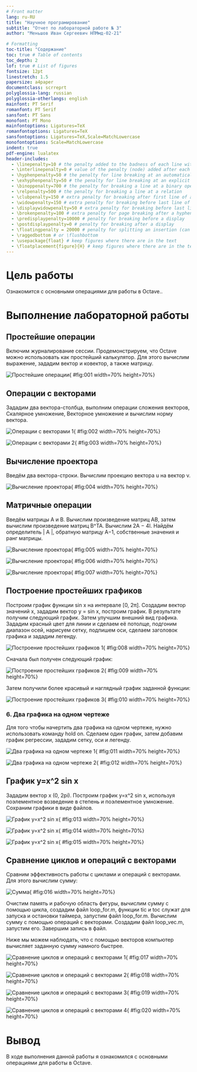 ```yaml
---
# Front matter
lang: ru-RU
title: "Научное програмирование"
subtitle: "Отчет по лабораторной работе № 3"
author: "Меньшов Иван Сергеевич НПМмд-02-21"

# Formatting
toc-title: "Содержание"
toc: true # Table of contents
toc_depth: 2
lof: true # List of figures
fontsize: 12pt
linestretch: 1.5
papersize: a4paper
documentclass: scrreprt
polyglossia-lang: russian
polyglossia-otherlangs: english
mainfont: PT Serif
romanfont: PT Serif
sansfont: PT Sans
monofont: PT Mono
mainfontoptions: Ligatures=TeX
romanfontoptions: Ligatures=TeX
sansfontoptions: Ligatures=TeX,Scale=MatchLowercase
monofontoptions: Scale=MatchLowercase
indent: true
pdf-engine: lualatex
header-includes:
  - \linepenalty=10 # the penalty added to the badness of each line within a paragraph (no associated penalty node) Increasing the value makes tex try to have fewer lines in the paragraph.
  - \interlinepenalty=0 # value of the penalty (node) added after each line of a paragraph.
  - \hyphenpenalty=50 # the penalty for line breaking at an automatically inserted hyphen
  - \exhyphenpenalty=50 # the penalty for line breaking at an explicit hyphen
  - \binoppenalty=700 # the penalty for breaking a line at a binary operator
  - \relpenalty=500 # the penalty for breaking a line at a relation
  - \clubpenalty=150 # extra penalty for breaking after first line of a paragraph
  - \widowpenalty=150 # extra penalty for breaking before last line of a paragraph
  - \displaywidowpenalty=50 # extra penalty for breaking before last line before a display math
  - \brokenpenalty=100 # extra penalty for page breaking after a hyphenated line
  - \predisplaypenalty=10000 # penalty for breaking before a display
  - \postdisplaypenalty=0 # penalty for breaking after a display
  - \floatingpenalty = 20000 # penalty for splitting an insertion (can only be split footnote in standard LaTeX)
  - \raggedbottom # or \flushbottom
  - \usepackage{float} # keep figures where there are in the text
  - \floatplacement{figure}{H} # keep figures where there are in the text
---
```


# Цель работы

Ознакомится с основными операциями для работы в Octave..


# Выполнение лабораторной работы

## Простейшие операции

Включим журналирование сессии. Продемонстрируем, что Octave можно использовать как простейший калькулятор. Для этого вычислим выражение, зададим вектор и ковектор, а также матрицу.

![Простейшие операции](image/01.PNG){ #fig:001 width=70% height=70%}

## Операции с векторами

Зададим два вектора-столбца, выполним операции сложения векторов, Скалярное умножение, Векторное умножение и вычислим норму вектора.


![Операции с векторами 1](image/02.PNG){ #fig:002 width=70% height=70%}


![Операции с векторами 2](image/03.PNG){ #fig:003 width=70% height=70%}


## Вычисление проектора


Введём два вектора-строки. Вычислим проекцию вектора u на вектор v.

![Вычисление проектора](image/04.PNG){ #fig:004 width=70% height=70%}

##	Матричные операции


Введём матрицы A и B. Вычислим произведение матриц AB, затем вычислим произведение матриц B^TA. Вычислим 2A − 4I. Найдём определитель | A |, обратную матрицу A−1, собственные значения и ранг матрицы.

![Вычисление проектора](image/05.PNG){ #fig:005 width=70% height=70%}

![Вычисление проектора](image/06.PNG){ #fig:006 width=70% height=70%}

![Вычисление проектора](image/07.PNG){ #fig:007 width=70% height=70%}

##	Построение простейших графиков


Построим график функции sin x на интервале [0, 2π]. Создадим вектор значений x, зададим вектор y = sin x, построим график. В результате получим следующий график. Затем улучшим внешний вид графика. Зададим красный цвет для линии и сделаем её потолще, подгоним диапазон осей, нарисуем сетку, подпишем оси, сделаем заголовок графика и зададим легенду.

![Построение простейших графиков 1](image/08.PNG){ #fig:008 width=70% height=70%}

Сначала был получен следующий график:

![Построение простейших графиков 2](image/09.PNG){ #fig:009 width=70% height=70%}

Затем получили более красивый и наглядный график заданной функции:

![Построение простейших графиков 3](image/10.PNG){ #fig:010 width=70% height=70%}

### 6.	Два графика на одном чертеже


Для того чтобы начертить два графика на одном чертеже, нужно использовать команду hold on. Сделаем один график, затем добавим график регрессии, зададим сетку, оси и легенду.

![Два графика на одном чертеже 1](image/11.PNG){ #fig:011 width=70% height=70%}

![Два графика на одном чертеже 2](image/12.PNG){ #fig:012 width=70% height=70%}

## График y=x^2 sin x


Зададим вектор x (0, 2pi). Построим график y=x^2 sin x, используя поэлементное возведение в степень и поэлементное умножение. Сохраним графики в виде файлов.

![График y=x^2 sin x](image/13.PNG){ #fig:013 width=70% height=70%}

![График y=x^2 sin x](image/14.PNG){ #fig:014 width=70% height=70%}

![График y=x^2 sin x](image/15.PNG){ #fig:015 width=70% height=70%}


## Сравнение циклов и операций с векторами 
Сравним эффективность работы с циклами и операций с векторами. Для этого вычислим сумму:

![Сумма](image/16.PNG){ #fig:016 width=70% height=70%}


Очистим память и рабочую область фигуры, вычислим сумму с помощью цикла, создадим файл loop_for.m, функции tic и toc служат для запуска и остановки таймера, запустим файл loop_for.m. Вычислим сумму с помощью операций с векторами. Создадим файл loop_vec.m, запустим его. Завершим запись в файл.

Ниже мы можем наблюдать, что с помощью векторов компьютер вычисляет заданную сумму намного быстрее. 

![Сравнение циклов и операций с векторами 1](image/17.PNG){ #fig:017 width=70% height=70%}

![Сравнение циклов и операций с векторами 2](image/18.PNG){ #fig:018 width=70% height=70%}

![Сравнение циклов и операций с векторами 3](image/19.PNG){ #fig:019 width=70% height=70%}

![Сравнение циклов и операций с векторами 4](image/20.PNG){ #fig:020 width=70% height=70%}

# Вывод

В ходе выполнения данной работы я ознакомился с основными операциями для работы в Octave. 